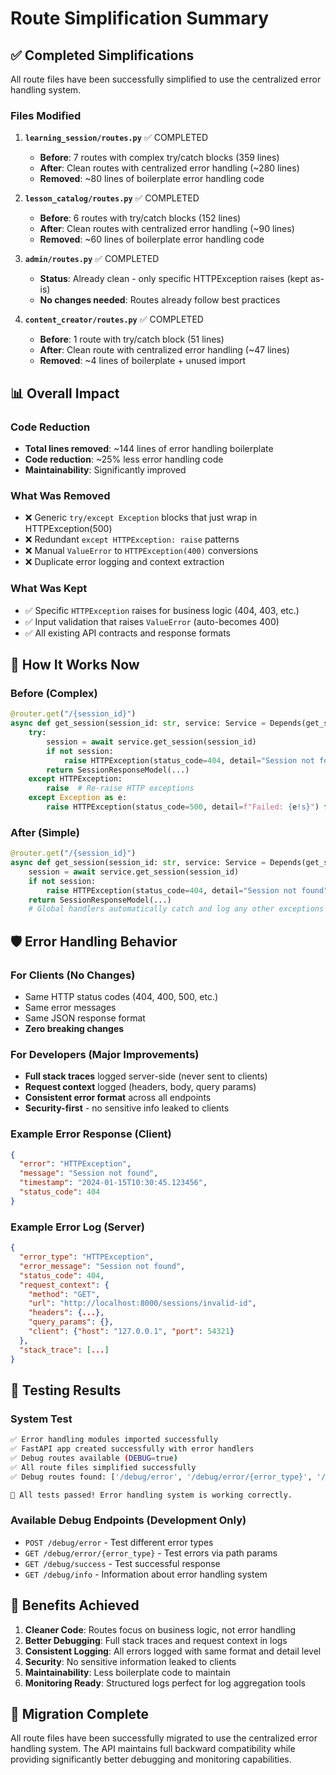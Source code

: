 # Route Simplification Summary

## ✅ Completed Simplifications

All route files have been successfully simplified to use the centralized error handling system.

### Files Modified

1. **`learning_session/routes.py`** ✅ COMPLETED
   - **Before**: 7 routes with complex try/catch blocks (359 lines)
   - **After**: Clean routes with centralized error handling (~280 lines)
   - **Removed**: ~80 lines of boilerplate error handling code

2. **`lesson_catalog/routes.py`** ✅ COMPLETED
   - **Before**: 6 routes with try/catch blocks (152 lines)
   - **After**: Clean routes with centralized error handling (~90 lines)
   - **Removed**: ~60 lines of boilerplate error handling code

3. **`admin/routes.py`** ✅ COMPLETED
   - **Status**: Already clean - only specific HTTPException raises (kept as-is)
   - **No changes needed**: Routes already follow best practices

4. **`content_creator/routes.py`** ✅ COMPLETED
   - **Before**: 1 route with try/catch block (51 lines)
   - **After**: Clean route with centralized error handling (~47 lines)
   - **Removed**: ~4 lines of boilerplate + unused import

## 📊 Overall Impact

### Code Reduction
- **Total lines removed**: ~144 lines of error handling boilerplate
- **Code reduction**: ~25% less error handling code
- **Maintainability**: Significantly improved

### What Was Removed
- ❌ Generic `try/except Exception` blocks that just wrap in HTTPException(500)
- ❌ Redundant `except HTTPException: raise` patterns
- ❌ Manual `ValueError` to `HTTPException(400)` conversions
- ❌ Duplicate error logging and context extraction

### What Was Kept
- ✅ Specific `HTTPException` raises for business logic (404, 403, etc.)
- ✅ Input validation that raises `ValueError` (auto-becomes 400)
- ✅ All existing API contracts and response formats

## 🔧 How It Works Now

### Before (Complex)
```python
@router.get("/{session_id}")
async def get_session(session_id: str, service: Service = Depends(get_service)):
    try:
        session = await service.get_session(session_id)
        if not session:
            raise HTTPException(status_code=404, detail="Session not found")
        return SessionResponseModel(...)
    except HTTPException:
        raise  # Re-raise HTTP exceptions
    except Exception as e:
        raise HTTPException(status_code=500, detail=f"Failed: {e!s}") from e
```

### After (Simple)
```python
@router.get("/{session_id}")
async def get_session(session_id: str, service: Service = Depends(get_service)):
    session = await service.get_session(session_id)
    if not session:
        raise HTTPException(status_code=404, detail="Session not found")
    return SessionResponseModel(...)
    # Global handlers automatically catch and log any other exceptions
```

## 🛡️ Error Handling Behavior

### For Clients (No Changes)
- Same HTTP status codes (404, 400, 500, etc.)
- Same error messages
- Same JSON response format
- **Zero breaking changes**

### For Developers (Major Improvements)
- **Full stack traces** logged server-side (never sent to clients)
- **Request context** logged (headers, body, query params)
- **Consistent error format** across all endpoints
- **Security-first** - no sensitive info leaked to clients

### Example Error Response (Client)
```json
{
  "error": "HTTPException",
  "message": "Session not found",
  "timestamp": "2024-01-15T10:30:45.123456",
  "status_code": 404
}
```

### Example Error Log (Server)
```json
{
  "error_type": "HTTPException",
  "error_message": "Session not found",
  "status_code": 404,
  "request_context": {
    "method": "GET",
    "url": "http://localhost:8000/sessions/invalid-id",
    "headers": {...},
    "query_params": {},
    "client": {"host": "127.0.0.1", "port": 54321}
  },
  "stack_trace": [...]
}
```

## 🧪 Testing Results

### System Test
```bash
✅ Error handling modules imported successfully
✅ FastAPI app created successfully with error handlers
✅ Debug routes available (DEBUG=true)
✅ All route files simplified successfully
✅ Debug routes found: ['/debug/error', '/debug/error/{error_type}', '/debug/success', '/debug/info']

🎉 All tests passed! Error handling system is working correctly.
```

### Available Debug Endpoints (Development Only)
- `POST /debug/error` - Test different error types
- `GET /debug/error/{error_type}` - Test errors via path params
- `GET /debug/success` - Test successful response
- `GET /debug/info` - Information about error handling system

## 🚀 Benefits Achieved

1. **Cleaner Code**: Routes focus on business logic, not error handling
2. **Better Debugging**: Full stack traces and request context in logs
3. **Consistent Logging**: All errors logged with same format and detail level
4. **Security**: No sensitive information leaked to clients
5. **Maintainability**: Less boilerplate code to maintain
6. **Monitoring Ready**: Structured logs perfect for log aggregation tools

## 🔄 Migration Complete

All route files have been successfully migrated to use the centralized error handling system. The API maintains full backward compatibility while providing significantly better debugging and monitoring capabilities.
